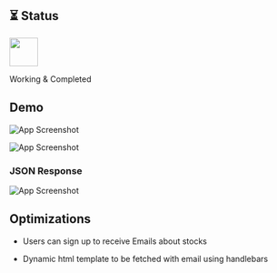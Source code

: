 ## ⏳ Status

<img src="https://media.discordapp.net/attachments/795866620412428330/953591751019462666/svgviewer-png-output.png" width="50px"><p>Working & Completed</p>

## Demo

![App Screenshot](https://media.discordapp.net/attachments/941650096855068752/985027097254826104/unknown.png)

![App Screenshot](https://media.discordapp.net/attachments/941650096855068752/985027319959814175/unknown.png?width=1440&height=508)

### JSON Response

![App Screenshot](https://cdn.discordapp.com/attachments/827860774163841024/950773974009249892/loser-stock-api-demo.jpg)



## Optimizations

- Users can sign up to receive Emails about stocks

- Dynamic html template to be fetched with email using handlebars
